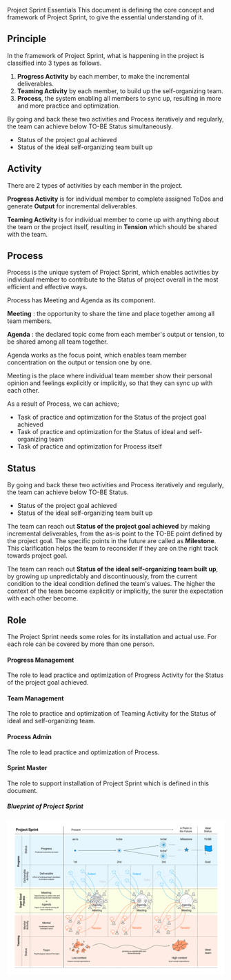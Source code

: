 Project Sprint Essentials
This document is defining the core concept and framework of Project Sprint, to give the essential understanding of it.

## Principle
In the framework of Project Sprint, what is happening in the project is classified into 3 types as follows.

1. **Progress Activity** by each member, to make the incremental deliverables.
2. **Teaming Activity** by each member, to build up the self-organizing team.
3. **Process**, the system enabling all members to sync up, resulting in more and more practice and optimization.

By going and back these two activities and Process iteratively and regularly, the team can achieve below TO-BE Status simultaneously.

* Status of the project goal achieved
* Status of the ideal self-organizing team built up

## Activity
There are 2 types of activities by each member in the project.

**Progress Activity** is for individual member to complete assigned ToDos and generate **Output** for incremental deliverables.

**Teaming Activity** is for individual member to come up with anything about the team or the project itself, resulting in **Tension** which should be shared with the team.

## Process

Process is the unique system of Project Sprint, which enables activities by individual member to contribute to the Status of project overall in the most efficient and effective ways.

Process has Meeting and Agenda as its component.

**Meeting** : the opportunity to share the time and place together among all team members.

**Agenda** : the declared topic come from each member's output or tension, to be shared among all team together.

Agenda works as the focus point, which enables team member concentration on the output or tension one by one.

Meeting is the place where individual team member show their personal opinion and feelings explicitly or implicitly, so that they can sync up with each other.

As a result of Process, we can achieve;

  * Task of practice and optimization for the Status of the project goal achieved
  * Task of practice and optimization for the Status of ideal and self-organizing team
  * Task of practice and optimization for Process itself

## Status

By going and back these two activities and Process iteratively and regularly, the team can achieve below TO-BE Status.

* Status of the project goal achieved
* Status of the ideal self-organizing team built up

The team can reach out **Status of the project goal achieved** by making incremental deliverables, from the as-is point to the TO-BE point defined by the project goal. The specific points in the future are called as **Milestone**. This clarification helps the team to reconsider if they are on the right track towards project goal.

The team can reach out **Status of the ideal self-organizing team built up**, by growing up unpredictably and discontinuously, from the current condition to the ideal condition defined the team's values. The higher the context of the team become explicitly or implicitly, the surer the expectation with each other become.

## Role
The Project Sprint needs some roles for its installation and actual use.
For each role can be covered by more than one person.

#### Progress Management
The role to lead practice and optimization of Progress Activity for the Status of the project goal achieved.

#### Team Management
The role to practice and optimization of Teaming Activity for the Status of ideal and self-organizing team.

#### Process Admin
The role to lead practice and optimization of Process.

#### Sprint Master
The role to support installation of Project Sprint which is defined in this document.

##### Blueprint of Project Sprint
![プロジェクトスプリント概念図](../images/essentials.png)
